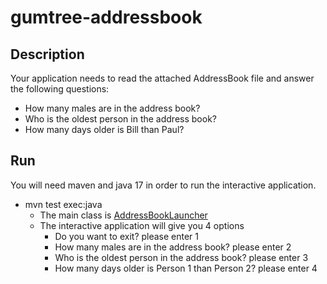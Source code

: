 # gumtree-addressbook

## Description
Your application needs to read the attached AddressBook file and answer the following questions:

* How many males are in the address book?
* Who is the oldest person in the address book?
* How many days older is Bill than Paul?

## Run
You will need maven and java 17 in order to run the interactive application.
* mvn test exec:java
  * The main class is [AddressBookLauncher](src/main/java/co/uk/gumtree/address/application/AddressBookLauncher.java)
  * The interactive application will give you 4 options
    * Do you want to exit? please enter 1 
    * How many males are in the address book? please enter 2 
    * Who is the oldest person in the address book? please enter 3
    * How many days older is Person 1 than Person 2? please enter 4